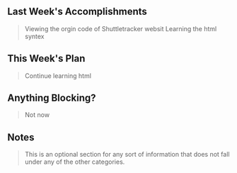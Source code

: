 ## Last Week's Accomplishments

> Viewing the orgin code of Shuttletracker websit 
> Learning the html syntex 

## This Week's Plan

> Continue learning html

## Anything Blocking?

> Not now

## Notes

> This is an optional section for any sort of information that does not fall under any of the other categories.
